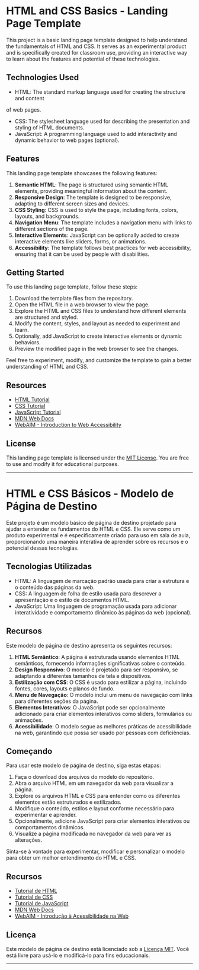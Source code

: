 # HTML and CSS Basics - Landing Page Template

This project is a basic landing page template designed to help understand the fundamentals of HTML and CSS. It serves as an experimental product and is specifically created for classroom use, providing an interactive way to learn about the features and potential of these technologies.

## Technologies Used
- HTML: The standard markup language used for creating the structure and content

 of web pages.
- CSS: The stylesheet language used for describing the presentation and styling of HTML documents.
- JavaScript: A programming language used to add interactivity and dynamic behavior to web pages (optional).

## Features
This landing page template showcases the following features:

1. **Semantic HTML**: The page is structured using semantic HTML elements, providing meaningful information about the content.
2. **Responsive Design**: The template is designed to be responsive, adapting to different screen sizes and devices.
3. **CSS Styling**: CSS is used to style the page, including fonts, colors, layouts, and backgrounds.
4. **Navigation Menu**: The template includes a navigation menu with links to different sections of the page.
5. **Interactive Elements**: JavaScript can be optionally added to create interactive elements like sliders, forms, or animations.
6. **Accessibility**: The template follows best practices for web accessibility, ensuring that it can be used by people with disabilities.

## Getting Started
To use this landing page template, follow these steps:

1. Download the template files from the repository.
2. Open the HTML file in a web browser to view the page.
3. Explore the HTML and CSS files to understand how different elements are structured and styled.
4. Modify the content, styles, and layout as needed to experiment and learn.
5. Optionally, add JavaScript to create interactive elements or dynamic behaviors.
6. Preview the modified page in the web browser to see the changes.

Feel free to experiment, modify, and customize the template to gain a better understanding of HTML and CSS.

## Resources
- [HTML Tutorial](https://www.w3schools.com/html/)
- [CSS Tutorial](https://www.w3schools.com/css/)
- [JavaScript Tutorial](https://www.w3schools.com/js/)
- [MDN Web Docs](https://developer.mozilla.org/)
- [WebAIM - Introduction to Web Accessibility](https://webaim.org/intro/)

## License
This landing page template is licensed under the [MIT License](LICENSE). You are free to use and modify it for educational purposes.

---

# HTML e CSS Básicos - Modelo de Página de Destino

Este projeto é um modelo básico de página de destino projetado para ajudar a entender os fundamentos do HTML e CSS. Ele serve como um produto experimental e é especificamente criado para uso em sala de aula, proporcionando uma maneira interativa de aprender sobre os recursos e o potencial dessas tecnologias.

## Tecnologias Utilizadas
- HTML: A linguagem de marcação padrão usada para criar a estrutura e o conteúdo das páginas da web.
- CSS: A linguagem de folha de estilo usada para descrever a apresentação e o estilo de documentos HTML.
- JavaScript: Uma linguagem de programação usada para adicionar interatividade e comportamento dinâmico às páginas da web (opcional).

## Recursos
Este modelo de página de destino apresenta os seguintes recursos:

1. **HTML Semântico**: A página é estruturada usando elementos HTML semânticos, fornecendo informações significativas sobre o conteúdo.
2. **Design Responsivo**: O modelo é projetado para ser responsivo, se adaptando a diferentes tamanhos de tela e dispositivos.
3. **Estilização com CSS**: O CSS é usado para estilizar a página, incluindo fontes, cores, layouts e planos de fundo.
4. **Menu de Navegação**: O modelo inclui um menu de navegação com links para diferentes seções da página.
5. **Elementos Interativos**: O JavaScript pode ser opcionalmente adicionado para criar elementos interativos como sliders, formulários ou animações.
6. **Acessibilidade**: O modelo segue as melhores práticas de acessibilidade na web, garantindo que possa ser usado por pessoas com deficiências.

## Começando
Para usar este modelo de página de destino, siga estas etapas:

1. Faça o download dos arquivos do modelo do repositório.
2. Abra o arquivo HTML em um navegador da web para visualizar a página.
3. Explore os arquivos HTML e CSS para entender como os diferentes elementos estão estruturados e estilizados.
4. Modifique o conteúdo, estilos e layout conforme necessário para experimentar e aprender.
5. Opcionalmente, adicione JavaScript para criar elementos interativos ou comportamentos dinâmicos.
6. Visualize a página modificada no navegador da web para ver as alterações.

Sinta-se à vontade para experimentar, modificar e personalizar o modelo para obter um melhor entendimento do HTML e CSS.

## Recursos
- [Tutorial de HTML](https://www.w3schools.com/html/)
- [Tutorial de CSS](https://www.w3schools.com/css/)
- [Tutorial de JavaScript](https://www.w3schools.com/js/)
- [MDN Web Docs](https://developer.mozilla.org/pt-BR/)
- [WebAIM - Introdução à Acessibilidade na Web](https://webaim.org/intro/)

## Licença
Este modelo de página de destino está licenciado sob a [Licença MIT](LICENSE). Você está livre para usá-lo e modificá-lo para fins educacionais.

---

